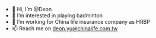 - 👋 Hi, I’m @Deon
- 👀 I’m interested in playing badminton 
- 🏢 I’m working for China life insurance company as HRBP
- 📫 Reach me on deon.yu@chinalife.com.tw 

<!---
YuDeon/YuDeon is a ✨ special ✨ repository because its `README.md` (this file) appears on your GitHub profile.
You can click the Preview link to take a look at your changes.
--->
